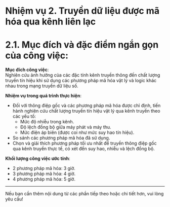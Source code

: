 # Nhiệm vụ 2. Truyền dữ liệu được mã hóa qua kênh liên lạc

# 2.1. Mục đích và đặc điểm ngắn gọn của công việc:


**Mục đích công việc**:  
Nghiên cứu ảnh hưởng của các đặc tính kênh truyền thông đến chất lượng truyền tín hiệu khi sử dụng các phương pháp mã hóa vật lý và logic khác nhau trong mạng truyền dữ liệu số.

**Nhiệm vụ trong quá trình thực hiện**:
- Đối với thông điệp gốc và các phương pháp mã hóa được chỉ định, tiến hành nghiên cứu chất lượng truyền tín hiệu vật lý qua kênh truyền theo các yếu tố:
  - Mức độ nhiễu trong kênh.
  - Độ lệch đồng bộ giữa máy phát và máy thu.
  - Mức điện áp biên (được coi như mức suy hao tín hiệu).
- So sánh các phương pháp mã hóa đã sử dụng.
- Chọn và giải thích phương pháp tối ưu nhất để truyền thông điệp gốc qua kênh truyền thực tế, có xét đến suy hao, nhiễu và lệch đồng bộ.

**Khối lượng công việc ước tính**:
- 2 phương pháp mã hóa: 3 giờ.
- 3 phương pháp mã hóa: 4 giờ.
- 4 phương pháp mã hóa: 5 giờ.

--- 

Nếu bạn cần thêm nội dung từ các phần tiếp theo hoặc chi tiết hơn, vui lòng yêu cầu!
